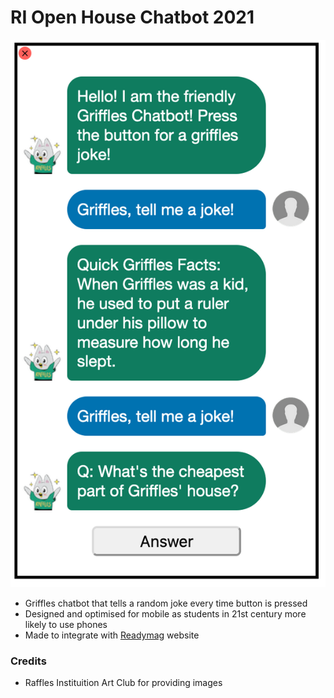 # RI Open House Chatbot 2021

![hello](ss.jpg)

- Griffles chatbot that tells a random joke every time button is pressed
- Designed and optimised for mobile as students in 21st century more likely to use phones
- Made to integrate with [Readymag](https://readymag.com/) website

### Credits 

- Raffles Instituition Art Club for providing images
